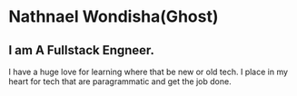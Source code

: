 # Nathnael Wondisha(Ghost)

## I am A Fullstack Engneer.

I have a huge love for learning where that be new or old tech. I place in my heart for tech that are paragrammatic and get the job done.


